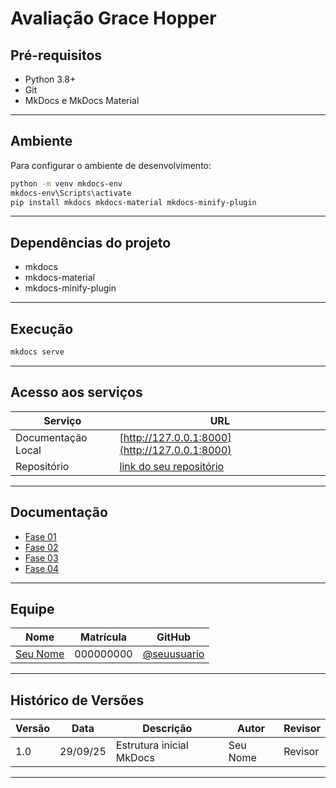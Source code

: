 

# Avaliação Grace Hopper


## Pré-requisitos

- Python 3.8+
- Git
- MkDocs e MkDocs Material

---

## Ambiente

Para configurar o ambiente de desenvolvimento:

```bash
python -m venv mkdocs-env
mkdocs-env\Scripts\activate
pip install mkdocs mkdocs-material mkdocs-minify-plugin
```

---

## Dependências do projeto

- mkdocs
- mkdocs-material
- mkdocs-minify-plugin

---

## Execução

```bash
mkdocs serve
```

---

## Acesso aos serviços

| Serviço              | URL                                 |
|----------------------|-------------------------------------|
| Documentação Local   | [http://127.0.0.1:8000](http://127.0.0.1:8000) |
| Repositório          | [link do seu repositório](#)         |

---

## Documentação

- [Fase 01](fases/fases01.md)
- [Fase 02](fases/fases02.md)
- [Fase 03](fases/fases03.md)
- [Fase 04](fases/fases04.md)

---

## Equipe

| Nome           | Matrícula   | GitHub         |
|----------------|-------------|---------------|
| [Seu Nome](#)  | 000000000   | [@seuusuario](#) |

---

## Histórico de Versões

| Versão | Data     | Descrição                | Autor         | Revisor |
|--------|----------|--------------------------|---------------|---------|
| 1.0    | 29/09/25 | Estrutura inicial MkDocs | Seu Nome      | Revisor |

---